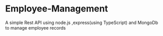 # Employee-Management
A simple Rest API using node.js ,express(using TypeScript) and MongoDb to manage employee records
